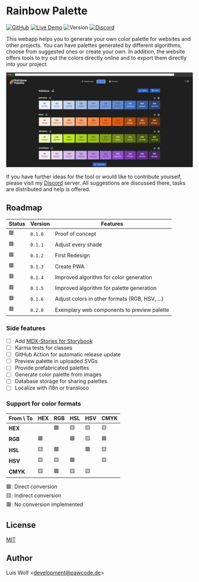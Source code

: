 # Rainbow Palette

[![GitHub](https://img.shields.io/github/license/pawcoding/tailwind-color-generator?color=brightgreen)](https://github.com/pawcoding/tailwind-color-generator/blob/main/LICENSE)
[![Live Demo](https://img.shields.io/badge/live--demo-online-blue)](https://colors.apps.pawcode.de)
![Version](https://img.shields.io/badge/version-0.1.2-orange)
[![Discord](https://badgen.net/discord/members/GzgTh4hxrx)](https://discord.gg/GzgTh4hxrx)

This webapp helps you to generate your own color palette for websites and other projects.
You can have palettes generated by different algorithms, choose from suggested ones or create your own.
In addition, the website offers tools to try out the colors directly online and to export them directly into your project.

![Screenshot](/assets/screenshot_dark.png)

If you have further ideas for the tool or would like to contribute yourself, please visit my [Discord](https://discord.gg/GzgTh4hxrx) server.
All suggestions are discussed there, tasks are distributed and help is offered.

## Roadmap
| Status | Version | Features                                       |
|--------|---------|------------------------------------------------|
| 🟩     | `0.1.0` | Proof of concept                               |
| 🟩     | `0.1.1` | Adjust every shade                             |
| 🟩     | `0.1.2` | First Redesign                                 |
| 🟩     | `0.1.3` | Create PWA                                     |
| 🟥     | `0.1.4` | Improved algorithm for color generation        |
| 🟥     | `0.1.5` | Improved algorithm for palette generation      |
| 🟥     | `0.1.6` | Adjust colors in other formats (RGB, HSV, ...) |
| 🟥     | `0.2.0` | Exemplary web components to preview palette    |

### Side features
- [ ] Add [MDX-Stories for Storybook](https://storybook.js.org/docs/react/writing-docs/mdx)
- [ ] Karma tests for classes
- [ ] GitHub Action for automatic release update
- [ ] Preview palette in uploaded SVGs
- [ ] Provide prefabricated palettes
- [ ] Generate color palette from images
- [ ] Database storage for sharing palettes
- [ ] Localize with i18n or transloco

### Support for color formats

| From \ To | HEX | RGB | HSL | HSV | CMYK |
|-----------|-----|-----|-----|-----|------|
| **HEX**   |     | 🟩  | 🟨  | 🟨  | 🟨   |
| **RGB**   | 🟩  |     | 🟩  | 🟨  | 🟩   |
| **HSL**   | 🟨  | 🟩  |     | 🟩  | 🟨   |
| **HSV**   | 🟨  | 🟨  | 🟩  |     | 🟨   |
| **CMYK**  | 🟨  | 🟩  | 🟨  | 🟨  |      |

🟩: Direct conversion  
🟨: Indirect conversion  
🟥: No conversion implemented

## License
[MIT](https://github.com/pawcoding/tailwind-color-generator/blob/main/LICENSE)

## Author
Luis Wolf &lt;development@pawcode.de&gt;
